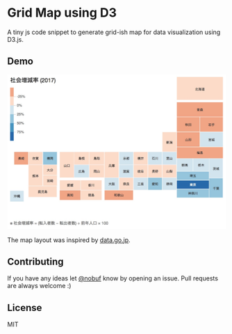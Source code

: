# Grid Map using D3

A tiny js code snippet to generate grid-ish map for data visualization using D3.js.

## Demo

![Screenshot](demo-screenshot.png)

The map layout was inspired by [data.go.jp](http://www.data.go.jp/list-of-database/local-government/).

## Contributing

If you have any ideas let [@nobuf](https://github.com/nobuf) know by opening an issue. Pull requests are always welcome :)

## License

MIT